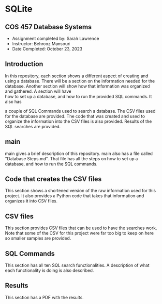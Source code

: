 # SQLite

## COS 457 Database Systems
- Assignment completed by: Sarah Lawrence
- Instructor: Behrooz Mansouri
- Date Completed: October 23, 2023

## Introduction
In this repository, each section shows a different aspect of creating and using a database. There will be a section on the information needed for the database. Another section will show how that information was organized and gathered. A section will have  
how to set up a database, and how to run the provided SQL commands. It also has 

a couple of SQL Commands used to search a database. The CSV files used for the database are provided. The code that was created and used to organize the information into the CSV files is also provided. Results of the SQL searches are provided. 

## main
main gives a brief description of this repository. main also has a file called "Database Steps.md". That file has all the steps on how to set up a database, and how to run the SQL commands. 
## Code that creates the CSV files
This section shows a shortened version of the raw information used for this project. It also provides a Python code that takes that information and organizes it into CSV files. 
## CSV files
This section provides CSV files that can be used to have the searches work. Note that some of the CSV for this project were far too big to keep on here so smaller samples are provided. 
## SQL Commands
This section has all ten SQL search functionalities. A description of what each functionality is doing is also described. 
## Results
This section has a PDF with the results.

